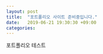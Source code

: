 ```yaml
---
layout: post
title:  "포트폴리오 사이트 준비중입니다."
date:   2019-06-21 19:30:30 +09:00
categories: 
---
```


포트폴리오 테스트
